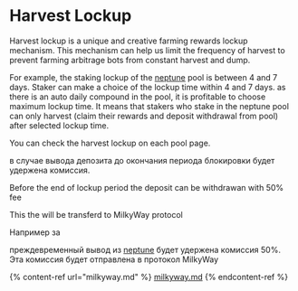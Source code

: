 # Harvest Lockup

Harvest lockup is a unique and creative farming rewards lockup mechanism. This mechanism can help us limit the frequency of harvest to prevent farming arbitrage bots from constant harvest and dump.

For example, the staking lockup of the [neptune](https://app.slr.finance/pool/neptune) pool is between 4 and 7 days. Staker can make a choice of the lockup time within 4 and 7 days. as there is an auto daily compound in the pool, it is profitable to choose maximum lockup time. It means that stakers who stake in the neptune pool can only harvest (claim their rewards and deposit withdrawal from pool) after selected lockup time.

You can check the harvest lockup on each pool page.

в случае вывода депозита до окончания периода блокировки будет удержена комиссия.&#x20;

Before the end of lockup period the deposit can be withdrawan with 50% fee

This the will be transferd to MilkyWay protocol

Например за&#x20;

преждевременный вывод из [neptune](https://app.slr.finance/pool/neptune) будет удержена комиссия 50%. Эта комиссия будет отправлена в протокол MilkyWay

{% content-ref url="milkyway.md" %}
[milkyway.md](milkyway.md)
{% endcontent-ref %}

